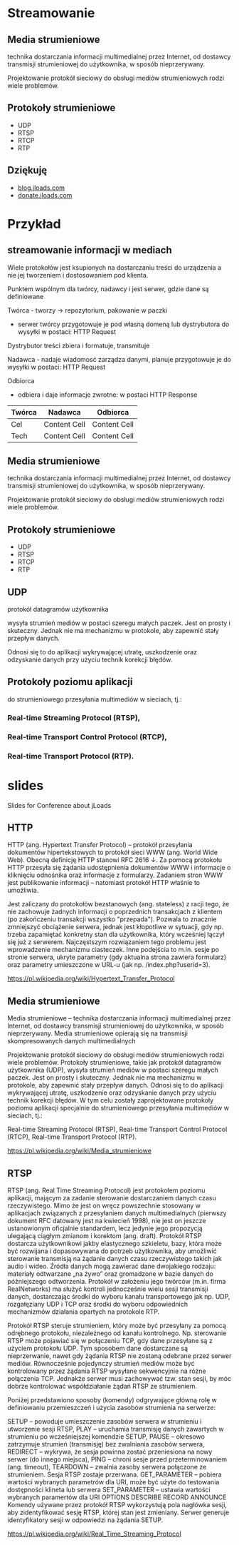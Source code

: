 # Streamowanie



## Media strumieniowe

technika dostarczania informacji multimedialnej przez Internet, od dostawcy transmisji strumieniowej do użytkownika, w
sposób nieprzerywany.

Projektowanie protokół sieciowy do obsługi mediów strumieniowych rodzi wiele problemów.

## Protokoły strumieniowe

+ UDP
+ RTSP
+ RTCP
+ RTP

## Dziękuję

+ [blog.jloads.com](https://blog.jloads.com)
+ [donate.jloads.com](https://donate.jloads.com)

# Przykład 

## streamowanie informacji w mediach

Wiele protokołów jest ksupionych na dostarczaniu treści do urządzenia a nie jej tworzeniem i dostosowaniem pod klienta.

Punktem wspólnym dla twórcy, nadawcy i jest serwer, gdzie dane są definiowane

Twórca - tworzy -> repozytorium, pakowanie w paczki
+ serwer twórcy
  przygotowuje je pod własną domeną lub dystrybutora do wysyłki w postaci: HTTP Request

Dystrybutor treści
zbiera i formatuje, transmituje

Nadawca - nadaje wiadomosć
zarządza danymi, planuje
przygotowuje je do wysyłki w postaci: HTTP Request

Odbiorca
- odbiera i daje informacje zwrotne: w postaci HTTP Response



Twórca  | Nadawca       | Odbiorca
------- | ------------- | -------------
Cel     | Content Cell  | Content Cell
Tech    | Content Cell  | Content Cell




## Media strumieniowe

technika dostarczania informacji multimedialnej przez Internet,
od dostawcy transmisji strumieniowej do użytkownika, w sposób nieprzerywany.

Projektowanie protokół sieciowy do obsługi mediów strumieniowych rodzi wiele problemów.



## Protokoły strumieniowe

+ UDP
+ RTSP
+ RTCP
+ RTP


## UDP
protokół datagramów użytkownika

wysyła strumień mediów w postaci szeregu małych paczek.
Jest on prosty i skuteczny.
Jednak nie ma mechanizmu w protokole, aby zapewnić stały przepływ danych.

Odnosi się to do aplikacji wykrywającej utratę,
uszkodzenie oraz odzyskanie danych przy użyciu technik korekcji błędów.


## Protokoły poziomu aplikacji
do strumieniowego przesyłania multimediów w sieciach, tj.:

### Real-time Streaming Protocol (RTSP),

### Real-time Transport Control Protocol (RTCP),

### Real-time Transport Protocol (RTP).




# slides
Slides for Conference about jLoads






## HTTP

HTTP (ang. Hypertext Transfer Protocol)
– protokół przesyłania dokumentów hipertekstowych to protokół sieci WWW (ang. World Wide Web).
Obecną definicję HTTP stanowi RFC 2616 ↓.
Za pomocą protokołu HTTP przesyła się żądania udostępnienia dokumentów WWW i informacje
o kliknięciu odnośnika oraz informacje z formularzy.
Zadaniem stron WWW jest publikowanie informacji – natomiast protokół HTTP właśnie to umożliwia.

Jest zaliczany do protokołów bezstanowych (ang. stateless) z racji tego, że
nie zachowuje żadnych informacji o poprzednich transakcjach z klientem
(po zakończeniu transakcji wszystko "przepada").
Pozwala to znacznie zmniejszyć obciążenie serwera, jednak jest kłopotliwe w sytuacji, gdy
np. trzeba zapamiętać konkretny stan dla użytkownika, który wcześniej łączył się już z serwerem.
Najczęstszym rozwiązaniem tego problemu jest wprowadzenie mechanizmu ciasteczek. Inne podejścia to m.in. sesje po stronie serwera, ukryte parametry (gdy aktualna strona zawiera formularz) oraz parametry umieszczone w URL-u (jak np. /index.php?userid=3).

https://pl.wikipedia.org/wiki/Hypertext_Transfer_Protocol




## Media strumieniowe

Media strumieniowe – technika dostarczania informacji multimedialnej przez Internet, od dostawcy transmisji strumieniowej do użytkownika, w sposób nieprzerywany. Media strumieniowe opierają się na transmisji skompresowanych danych multimedialnych

Projektowanie protokół sieciowy do obsługi mediów strumieniowych rodzi wiele problemów. Protokoły strumieniowe, takie jak protokół datagramów użytkownika (UDP), wysyła strumień mediów w postaci szeregu małych paczek. Jest on prosty i skuteczny. Jednak nie ma mechanizmu w protokole, aby zapewnić stały przepływ danych. Odnosi się to do aplikacji wykrywającej utratę, uszkodzenie oraz odzyskanie danych przy użyciu technik korekcji błędów. W tym celu zostały zaprojektowane protokoły poziomu aplikacji specjalnie do strumieniowego przesyłania multimediów w sieciach, tj.:

Real-time Streaming Protocol (RTSP),
Real-time Transport Control Protocol (RTCP),
Real-time Transport Protocol (RTP).



https://pl.wikipedia.org/wiki/Media_strumieniowe



## RTSP

RTSP (ang. Real Time Streaming Protocol) jest protokołem poziomu aplikacji, mającym za zadanie sterowanie dostarczaniem danych czasu rzeczywistego. Mimo że jest on wręcz powszechnie stosowany w aplikacjach związanych z przesyłaniem danych multimedialnych (pierwszy dokument RFC datowany jest na kwiecień 1998), nie jest on jeszcze ustanowionym oficjalnie standardem, lecz jedynie jego propozycją ulegającą ciągłym zmianom i korektom (ang. draft). Protokół RTSP dostarcza użytkownikowi jakby elastycznego szkieletu, bazy, która może być rozwijana i dopasowywana do potrzeb użytkownika, aby umożliwić sterowanie transmisją na żądanie danych czasu rzeczywistego takich jak audio i wideo. Źródła danych mogą zawierać dane dwojakiego rodzaju: materiały odtwarzane „na żywo” oraz gromadzone w bazie danych do późniejszego odtworzenia. Protokół w założeniu jego twórców (m.in. firma RealNetworks) ma służyć kontroli jednocześnie wielu sesji transmisji danych, dostarczając środki do wyboru kanału transportowego jak np. UDP, rozgałęziany UDP i TCP oraz środki do wyboru odpowiednich mechanizmów działania opartych na protokole RTP.

Protokół RTSP steruje strumieniem, który może być przesyłany za pomocą odrębnego protokołu, niezależnego od kanału kontrolnego. Np. sterowanie RTSP może pojawiać się w połączeniu TCP, gdy dane przesyłane są z użyciem protokołu UDP. Tym sposobem dane dostarczane są nieprzerwanie, nawet gdy żądania RTSP nie zostaną odebrane przez serwer mediów. Równocześnie pojedynczy strumień mediów może być kontrolowany przez żądania RTSP wysyłane sekwencyjnie na różne połączenia TCP. Jednakże serwer musi zachowywać tzw. stan sesji, by móc dobrze kontrolować współdziałanie żądań RTSP ze strumieniem.

Poniżej przedstawiono sposoby (komendy) odgrywające główną rolę w definiowaniu przemieszczeń i użycia zasobów strumienia na serwerze:

SETUP – powoduje umieszczenie zasobów serwera w strumieniu i utworzenie sesji RTSP,
PLAY – uruchamia transmisję danych zawartych w strumieniu po wcześniejszej komendzie SETUP,
PAUSE – okresowo zatrzymuje strumień (transmisję) bez zwalniania zasobów serwera,
REDIRECT – wykrywa, że sesja powinna zostać przeniesiona na nowy serwer (do innego miejsca),
PING – chroni sesje przed przeterminowaniem (ang. timeout),
TEARDOWN – zwalnia zasoby serwera połączone ze strumieniem. Sesja RTSP zostaje przerwana.
GET_PARAMETER – pobiera wartości wybranych parametrów dla URI, może być użyte do testowania dostępności klineta lub serwera
SET_PARAMETER – ustawia wartości wybranych paramertów dla URI
OPTIONS
DESCRIBE
RECORD
ANNOUNCE
Komendy używane przez protokół RTSP wykorzystują pola nagłówka sesji, aby zidentyfikować sesję RTSP, której stan jest zmieniany. Serwer generuje identyfikatory sesji w odpowiedzi na żądania SETUP.


https://pl.wikipedia.org/wiki/Real_Time_Streaming_Protocol
